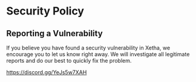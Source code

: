 # Security Policy

## Reporting a Vulnerability

If you believe you have found a security vulnerability in Xetha, we encourage you to let us know right away. We will investigate all legitimate reports and do our best to quickly fix the problem.

https://discord.gg/YeJs5w7XAH